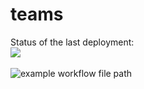 # teams
Status of the last deployment:<br>
<img src="https://img.shields.io/github/workflow/status/epambrest/quiz/CI-configuration?color=yellogreen&label=.Net%20Core&logoColor=grey">
<br>
<br>![example workflow file path](https://github.com/epambrest/quiz/.github/workflows/CI-configuration.yml/badge.svg)<br>
